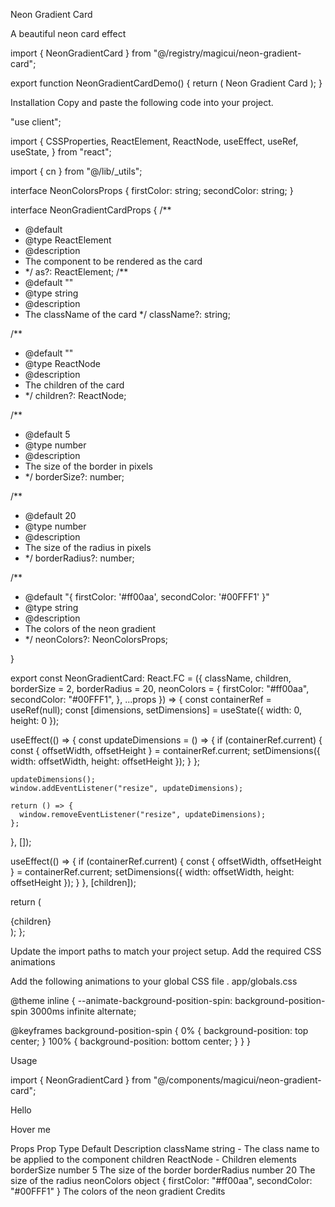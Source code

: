 Neon Gradient Card

A beautiful neon card effect

import { NeonGradientCard } from "@/registry/magicui/neon-gradient-card";

export function NeonGradientCardDemo() {
return (
<NeonGradientCard className="max-w-sm items-center justify-center text-center">
<span className="pointer-events-none z-10 h-full whitespace-pre-wrap bg-gradient-to-br from-[#ff2975] from-35% to-[#00FFF1] bg-clip-text text-center text-6xl font-bold leading-none tracking-tighter text-transparent dark:drop-shadow-[0_5px_5px_rgba(0,0,0,0.8)]">
Neon Gradient Card
</span>
</NeonGradientCard>
);
}

Installation
Copy and paste the following code into your project.

"use client";

import {
CSSProperties,
ReactElement,
ReactNode,
useEffect,
useRef,
useState,
} from "react";

import { cn } from "@/lib/\_utils";

interface NeonColorsProps {
firstColor: string;
secondColor: string;
}

interface NeonGradientCardProps {
/\*\*

- @default <div />
- @type ReactElement
- @description
- The component to be rendered as the card
- \*/
  as?: ReactElement;
  /\*\*
- @default ""
- @type string
- @description
- The className of the card
  \*/
  className?: string;

/\*\*

- @default ""
- @type ReactNode
- @description
- The children of the card
- \*/
  children?: ReactNode;

/\*\*

- @default 5
- @type number
- @description
- The size of the border in pixels
- \*/
  borderSize?: number;

/\*\*

- @default 20
- @type number
- @description
- The size of the radius in pixels
- \*/
  borderRadius?: number;

/\*\*

- @default "{ firstColor: '#ff00aa', secondColor: '#00FFF1' }"
- @type string
- @description
- The colors of the neon gradient
- \*/
  neonColors?: NeonColorsProps;

[key: string]: any;

}

export const NeonGradientCard: React.FC<NeonGradientCardProps> = ({
className,
children,
borderSize = 2,
borderRadius = 20,
neonColors = {
firstColor: "#ff00aa",
secondColor: "#00FFF1",
},
...props
}) => {
const containerRef = useRef<HTMLDivElement>(null);
const [dimensions, setDimensions] = useState({ width: 0, height: 0 });

useEffect(() => {
const updateDimensions = () => {
if (containerRef.current) {
const { offsetWidth, offsetHeight } = containerRef.current;
setDimensions({ width: offsetWidth, height: offsetHeight });
}
};

    updateDimensions();
    window.addEventListener("resize", updateDimensions);

    return () => {
      window.removeEventListener("resize", updateDimensions);
    };

}, []);

useEffect(() => {
if (containerRef.current) {
const { offsetWidth, offsetHeight } = containerRef.current;
setDimensions({ width: offsetWidth, height: offsetHeight });
}
}, [children]);

return (
<div
ref={containerRef}
style={
{
"--border-size": `${borderSize}px`,
"--border-radius": `${borderRadius}px`,
"--neon-first-color": neonColors.firstColor,
"--neon-second-color": neonColors.secondColor,
"--card-width": `${dimensions.width}px`,
"--card-height": `${dimensions.height}px`,
"--card-content-radius": `${borderRadius - borderSize}px`,
"--pseudo-element-background-image": `linear-gradient(0deg, ${neonColors.firstColor}, ${neonColors.secondColor})`,
"--pseudo-element-width": `${dimensions.width + borderSize * 2}px`,
"--pseudo-element-height": `${dimensions.height + borderSize * 2}px`,
"--after-blur": `${dimensions.width / 3}px`,
} as CSSProperties
}
className={cn(
"relative z-10 size-full rounded-[var(--border-radius)]",
className,
)}
{...props} >
<div
className={cn(
"relative size-full min-h-[inherit] rounded-[var(--card-content-radius)] bg-gray-100 p-6",
"before:absolute before:-left-[var(--border-size)] before:-top-[var(--border-size)] before:-z-10 before:block",
"before:h-[var(--pseudo-element-height)] before:w-[var(--pseudo-element-width)] before:rounded-[var(--border-radius)] before:content-['']",
"before:bg-[linear-gradient(0deg,var(--neon-first-color),var(--neon-second-color))] before:bg-[length:100%_200%]",
"before:animate-background-position-spin",
"after:absolute after:-left-[var(--border-size)] after:-top-[var(--border-size)] after:-z-10 after:block",
"after:h-[var(--pseudo-element-height)] after:w-[var(--pseudo-element-width)] after:rounded-[var(--border-radius)] after:blur-[var(--after-blur)] after:content-['']",
"after:bg-[linear-gradient(0deg,var(--neon-first-color),var(--neon-second-color))] after:bg-[length:100%_200%] after:opacity-80",
"after:animate-background-position-spin",
"dark:bg-neutral-900",
)} >
{children}
</div>
</div>
);
};

Update the import paths to match your project setup.
Add the required CSS animations

Add the following animations to your global CSS file .
app/globals.css

@theme inline {
--animate-background-position-spin: background-position-spin 3000ms infinite
alternate;

@keyframes background-position-spin {
0% {
background-position: top center;
}
100% {
background-position: bottom center;
}
}
}

Usage

import { NeonGradientCard } from "@/components/magicui/neon-gradient-card";

<NeonGradientCard>
  <div className="p-4">
    <p>Hello</p>
    <span>Hover me</span>
  </div>
</NeonGradientCard>

Props
Prop Type Default Description
className string - The class name to be applied to the component
children ReactNode - Children elements
borderSize number 5 The size of the border
borderRadius number 20 The size of the radius
neonColors object { firstColor: "#ff00aa", secondColor: "#00FFF1" } The colors of the neon gradient
Credits
